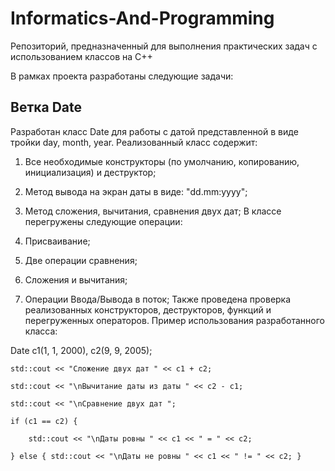 # Informatics-And-Programming
Репозиторий, предназначенный для выполнения практических задач с использованием классов на C++

В рамках проекта разработаны следующие задачи:

## Ветка Date
Разработан класс Date для работы с датой представленной в виде тройки day, month, year. Реализованный класс содержит:

1) Все необходимые конструкторы (по умолчанию, копированию, инициализация) и деструктор;

2) Метод вывода на экран даты в виде: "dd.mm:yyyy";

3) Метод сложения, вычитания, сравнения двух дат;
В классе перегружены следующие операции:

1) Присваивание;

2) Две операции сравнения;

3) Сложения и вычитания;

4) Операции Ввода/Вывода в поток;
Также проведена проверка реализованных конструкторов, деструкторов, функций и перегруженных операторов.
Пример использования разработанного класса:

Date c1(1, 1, 2000), c2(9, 9, 2005);

	std::cout << "Сложение двух дат " << c1 + c2;
	
	std::cout << "\nВычитание даты из даты " << c2 - c1;
	
	std::cout << "\nСравнение двух дат ";
	
	if (c1 == c2) {
	
		std::cout << "\nДаты ровны " << c1 << " = " << c2;
		
	} else { std::cout << "\nДаты не ровны " << c1 << " != " << c2; }
	